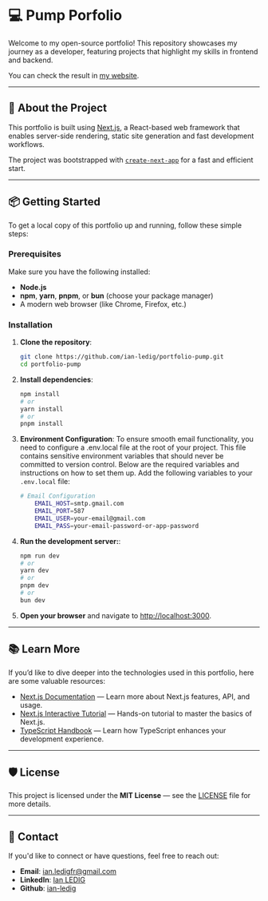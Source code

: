 # 💻 Pump Porfolio

Welcome to my open-source portfolio! This repository showcases my journey as a developer, featuring projects that highlight my skills in frontend and backend.

You can check the result in [my website](https://ian-ledig.com/).

---

## 🚀 About the Project

This portfolio is built using [Next.js](https://nextjs.org), a React-based web framework that enables server-side rendering, static site generation and fast development workflows.

The project was bootstrapped with [`create-next-app`](https://nextjs.org/docs/app/api-reference/cli/create-next-app) for a fast and efficient start.

---

## 📦 Getting Started

To get a local copy of this portfolio up and running, follow these simple steps:

### Prerequisites

Make sure you have the following installed:

- **Node.js**
- **npm**, **yarn**, **pnpm**, or **bun** (choose your package manager)
- A modern web browser (like Chrome, Firefox, etc.)

### Installation

1.  **Clone the repository**:
    ```bash
    git clone https://github.com/ian-ledig/portfolio-pump.git
    cd portfolio-pump
    ```
2.  **Install dependencies**:
    ```bash
    npm install
    # or
    yarn install
    # or
    pnpm install
    ```
3.  **Environment Configuration**:
    To ensure smooth email functionality, you need to configure a .env.local file at the root of your project. This file contains sensitive environment variables that should never be committed to version control. Below are the required variables and instructions on how to set them up.
    Add the following variables to your `.env.local` file:
    ```bash
    # Email Configuration
        EMAIL_HOST=smtp.gmail.com
        EMAIL_PORT=587
        EMAIL_USER=your-email@gmail.com
        EMAIL_PASS=your-email-password-or-app-password
    ```
4.  **Run the development server:**:
    ```bash
    npm run dev
    # or
    yarn dev
    # or
    pnpm dev
    # or
    bun dev
    ```
5.  **Open your browser** and navigate to [http://localhost:3000](http://localhost:3000).

---

## 📚 Learn More

If you’d like to dive deeper into the technologies used in this portfolio, here are some valuable resources:

- [Next.js Documentation](https://nextjs.org/docs) — Learn more about Next.js features, API, and usage.
- [Next.js Interactive Tutorial](https://nextjs.org/learn) — Hands-on tutorial to master the basics of Next.js.
- [TypeScript Handbook](https://www.typescriptlang.org/docs/handbook/intro.html) — Learn how TypeScript enhances your development experience.

---

## 🛡️ License

This project is licensed under the **MIT License** — see the [LICENSE](https://github.com/ian-ledig/portfolio-pump/blob/master/LICENSE) file for more details.

---

## 📧 Contact

If you'd like to connect or have questions, feel free to reach out:

- **Email**: ian.ledigfr@gmail.com
- **LinkedIn**: [Ian LEDIG](https://www.linkedin.com/in/ian-ledig/)
- **Github**: [ian-ledig](https://github.com/ian-ledig)
